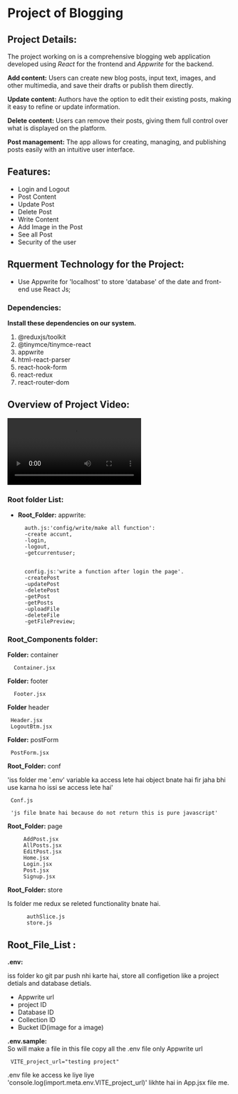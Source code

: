 # Project of Blogging
## Project Details:
The project working on is a comprehensive blogging web application developed using *React* for the frontend and *Appwrite* for the backend.

**Add content:** Users can create new blog posts, input text, images, and other multimedia, and save their drafts or publish them directly.

**Update content:** Authors have the option to edit their existing posts, making it easy to refine or update information.

**Delete content:** Users can remove their posts, giving them full control over what is displayed on the platform.

**Post management:** The app allows for creating, managing, and publishing posts easily with an intuitive user interface.


## Features:
- Login and Logout
- Post Content
- Update Post
- Delete Post
- Write Content
- Add Image in the Post
- See all Post
- Security of the user

## Rquerment Technology for the Project:
- Use Appwrite for 'localhost' to store 'database' of the date and front-end use React Js;
### Dependencies:
**Install these dependencies on our system.**
1. @reduxjs/toolkit
2. @tinymce/tinymce-react
3. appwrite
4. html-react-parser
5. react-hook-form
6. react-redux
7. react-router-dom

## Overview of Project Video:
<video controls src="Untitled video - Made with Clipchamp.mp4" title="Title"></video>

### Root folder List:
- **Root_Folder:** appwrite:

        auth.js:'config/write/make all function':
        -create accunt,
        -login,
        -logout, 
        -getcurrentuser;


        config.js:'write a function after login the page'.
        -createPost
        -updatePost
        -deletePost
        -getPost
        -getPosts
        -uploadFile
        -deleteFile
        -getFilePreview;

### Root_Components folder:
**Folder:** container

      Container.jsx

**Folder:** footer

      Footer.jsx
             
**Folder** header

     Header.jsx
     LogoutBtm.jsx             
              
**Folder:** postForm

     PostForm.jsx     
              
**Root_Folder:** conf 

'iss folder me '.env' variable ka access lete hai object bnate hai fir jaha bhi use karna ho
             issi se access lete hai'

     Conf.js

     'js file bnate hai because do not return this is pure javascript'


        
                              
**Root_Folder:** page

         AddPost.jsx
         AllPosts.jsx
         EditPost.jsx
         Home.jsx
         Login.jsx
         Post.jsx
         Signup.jsx

**Root_Folder:** store

Is folder me redux se releted functionality bnate hai.

          authSlice.js 
          store.js

## Root_File_List :

**.env:** 
    
iss folder ko git par push nhi karte hai,
store all configetion like a project detials and database detials.

- Appwrite url
- project ID
- Database  ID
- Collection ID
- Bucket ID(image for a image)

**.env.sample:**       
So will make a  file in this file copy all the .env file only Appwrite url
      
     VITE_project_url="testing project"

.env file ke access ke liye liye 'console.log(import.meta.env.VITE_project_url)' likhte hai in App.jsx file me.

